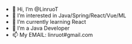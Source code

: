 - 👋 Hi, I’m @LinruoT
- 👀 I’m interested in Java/Spring/React/Vue/ML
- 🌱 I’m currently learning React
- 💞️ I’m a Java Developer
- 📫 My EMAIL: linruot#gmail.com

<!---
LinruoT/LinruoT is a ✨ special ✨ repository because its `README.md` (this file) appears on your GitHub profile.
You can click the Preview link to take a look at your changes.
--->
